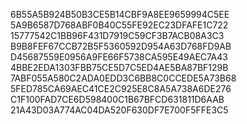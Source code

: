 6B55A5B924B50B3CE5B14CBF9A8EE9659994C5EE
5A9B6587D768ABF0B40C55FE92EC23DFAFE1C722
15777542C1BB96F431D7919C59CF3B7ACB08A3C3
B9B8FEF67CCB72B5F5360592D954A63D768FD9AB
D45687559E0956A9FE66F5738CA595E49AEC7A43
4BBE2EDA1303FBB75CE5D7C5ED4AE5BA87BF129B
7ABF055A580C2ADA0EDD3C6BB8C0CCEDE5A73B68
5FED785CA69AEC41CE2C925E8C8A5A738A6DE276
C1F100FAD7CE6D598400C1B67BFCD631811D6AAB
21A43D03A774AC04DA520F630DF7E700F5FFE3C5
